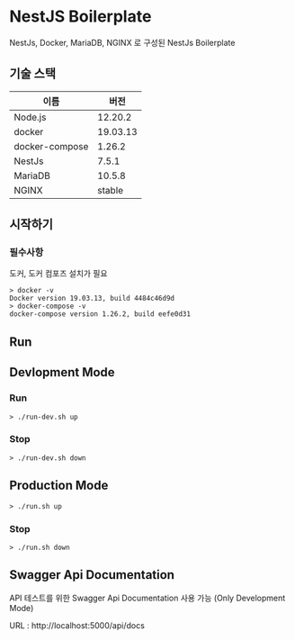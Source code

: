 # NestJS Boilerplate

NestJs, Docker, MariaDB, NGINX 로 구성된 NestJs Boilerplate

## 기술 스택

| 이름           | 버전     |
| -------------- | -------- |
| Node.js        | 12.20.2  |
| docker         | 19.03.13 |
| docker-compose | 1.26.2   |
| NestJs         | 7.5.1    |
| MariaDB        | 10.5.8   |
| NGINX          | stable   |

## 시작하기

### 필수사항

도커, 도커 컴포즈 설치가 필요

```
> docker -v
Docker version 19.03.13, build 4484c46d9d
> docker-compose -v
docker-compose version 1.26.2, build eefe0d31
```

## Run

## Devlopment Mode

### Run

```
> ./run-dev.sh up
```

### Stop

```
> ./run-dev.sh down
```

## Production Mode

```
> ./run.sh up
```

### Stop

```
> ./run.sh down
```

## Swagger Api Documentation

API 테스트를 위한 Swagger Api Documentation 사용 가능 (Only Development Mode)

URL : http://localhost:5000/api/docs
